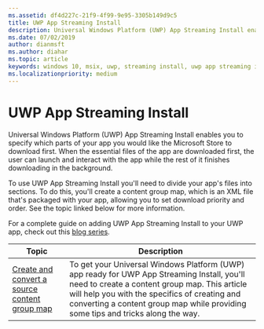 ```yaml
---
ms.assetid: df4d227c-21f9-4f99-9e95-3305b149d9c5
title: UWP App Streaming Install
description: Universal Windows Platform (UWP) App Streaming Install enables you to specify which parts of your app you would like the Microsoft Store to download first. When the essential files of the app are downloaded first, the user can launch and interact with the app while the rest of it finishes downloading in the background.
ms.date: 07/02/2019
author: dianmsft
ms.author: diahar
ms.topic: article
keywords: windows 10, msix, uwp, streaming install, uwp app streaming install
ms.localizationpriority: medium
---
```


# UWP App Streaming Install

Universal Windows Platform (UWP) App Streaming Install enables you to specify which parts of your app you would like the Microsoft Store to download first. When the essential files of the app are downloaded first, the user can launch and interact with the app while the rest of it finishes downloading in the background. 

To use UWP App Streaming Install you'll need to divide your app's files into sections. To do this, you'll create a content group map, which is an XML file that's packaged with your app, allowing you to set download priority and order. See the topic linked below for more information.

For a complete guide on adding UWP App Streaming Install to your UWP app, check out this [blog series](https://blogs.msdn.microsoft.com/appinstaller/2017/03/15/uwp-streaming-app-installation/).

| Topic | Description | 
|-------|-------------|
| [Create and convert a source content group map](create-cgm.md) | To get your Universal Windows Platform (UWP) app ready for UWP App Streaming Install, you'll need to create a content group map. This article will help you with the specifics of creating and converting a content group map while providing some tips and tricks along the way. |